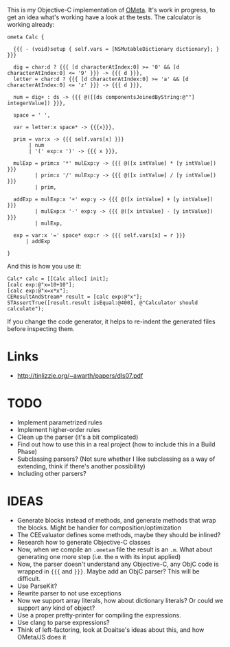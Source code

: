This is my Objective-C implementation of
[OMeta](http://www.tinlizzie.org/ometa-js/). It's work in progress, to
get an idea what's working have a look at the tests. The calculator is
working already:

    ometa Calc {
    
      {{{ - (void)setup { self.vars = [NSMutableDictionary dictionary]; }  }}}
    
      dig = char:d ? {{{ [d characterAtIndex:0] >= '0' && [d characterAtIndex:0] <= '9' }}} -> {{{ d }}},
      letter = char:d ? {{{ [d characterAtIndex:0] >= 'a' && [d characterAtIndex:0] <= 'z' }}} -> {{{ d }}},
    
      num = dig+ : ds -> {{{ @([[ds componentsJoinedByString:@""] integerValue]) }}},
    
      space = ' ',
    
      var = letter:x space* -> {{{x}}},
    
      prim = var:x -> {{{ self.vars[x] }}}
           | num
           | '(' exp:x ')' -> {{{ x }}},
    
      mulExp = prim:x '*' mulExp:y -> {{{ @([x intValue] * [y intValue]) }}}
             | prim:x '/' mulExp:y -> {{{ @([x intValue] / [y intValue]) }}}
             | prim,
    
      addExp = mulExp:x '+' exp:y -> {{{ @([x intValue] + [y intValue]) }}}
             | mulExp:x '-' exp:y -> {{{ @([x intValue] - [y intValue]) }}}
             | mulExp,
    
      exp = var:x '=' space* exp:r -> {{{ self.vars[x] = r }}}
          | addExp
    
    }

And this is how you use it:

    Calc* calc = [[Calc alloc] init];
    [calc exp:@"x=10+10"];
    [calc exp:@"x=x*x"];
    CEResultAndStream* result = [calc exp:@"x"];
    STAssertTrue([result.result isEqual:@400], @"Calculator should calculate");


If you change the code generator, it helps to re-indent the generated
files before inspecting them.

# Links

* http://tinlizzie.org/~awarth/papers/dls07.pdf

# TODO

* Implement parametrized rules
* Implement higher-order rules
* Clean up the parser (it's a bit complicated)
* Find out how to use this in a real project (how to include this in a Build Phase)
* Subclassing parsers? (Not sure whether I like subclassing as a way of
  extending, think if there's another possibility)
* Including other parsers?

# IDEAS

* Generate blocks instead of methods, and generate methods that wrap the
blocks. Might be handier for composition/optimization
* The CEEvaluator defines some methods, maybe they should be inlined?
* Research how to generate Objective-C classes
* Now, when we compile an `.ometam` file the result is an `.m`. What
 about generating one more step (i.e. the `m` with its input applied)
* Now, the parser doesn't understand any Objective-C, any ObjC code is wrapped
in `{{{` and `}}}`. Maybe add an ObjC parser? This will be difficult.
* Use ParseKit?
* Rewrite parser to not use exceptions
* Now we support array literals, how about dictionary literals? Or could
  we support any kind of object?
* Use a proper pretty-printer for compiling the expressions.
* Use clang to parse expressions?
* Think of left-factoring, look at Doaitse's ideas about this, and how OMeta/JS does it
